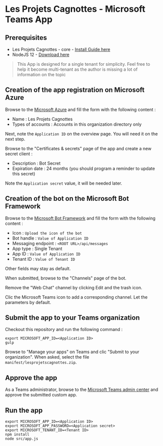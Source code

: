 # Les Projets Cagnottes - Microsoft Teams App

## Prerequisites

- Les Projets Cagnottes - core - [Install Guide here](https://github.com/les-projets-cagnottes/core#getting-started)
- NodeJS 12 - [Download here](https://nodejs.org)

> This App is designed for a single tenant for simplicity. Feel free to help it become multi-tenant as the author is missing a lot of information on the topic

## Creation of the app registration on Microsoft Azure

Browse to the [Microsoft Azure](https://portal.azure.com/#blade/Microsoft_AAD_IAM/ActiveDirectoryMenuBlade/RegisteredApps) and fill the form with the following content :

- Name : Les Projets Cagnottes
- Types of accounts : Accounts in this organization directory only

Next, note the `Application ID` on the overview page. You will need it on the next step.

Browse to the "Certificates & secrets" page of the app and create a new secret client :

- Description : Bot Secret
- Expiration date : 24 months (you should program a reminder to update this secret)

Note the `Application secret` value, it will be needed later.

## Creation of the bot on the Microsoft Bot Framework

Browse to the [Microsoft Bot Framework](https://dev.botframework.com/bots/new) and fill the form with the following content :

- Icon : `Upload the icon of the bot`
- Bot handle : `Value of Application ID`
- Messaging endpoint : `<ROOT URL>/api/messages`
- App type : Single Tenant
- App ID : `Value of Application ID`
- Tenant ID : `Value of Tenant ID`

Other fields may stay as default.

When submitted, browse to the "Channels" page of the bot.

Remove the "Web Chat" channel by clicking Edit and the trash icon.

Clic the Microsoft Teams icon to add a corresponding channel. Let the parameters by default.

## Submit the app to your Teams organization

Checkout this repository and run the following command :

```
export MICROSOFT_APP_ID=<Application ID>
gulp
```

Browse to "Manage your apps" on Teams and clic "Submit to your organization". When asked, select the file `manifest/lesprojetscagnottes.zip`.

## Approve the app

As a Teams administrator, browse to the [Microsoft Teams admin center](https://admin.teams.microsoft.com/policies/manage-apps) and approve the submitted custom app.

## Run the app

```
export MICROSOFT_APP_ID=<Application ID>
export MICROSOFT_APP_PASSWORD=<Application secret>
export MICROSOFT_TENANT_ID=<Tenant ID>
npm install
node src/app.js
```
